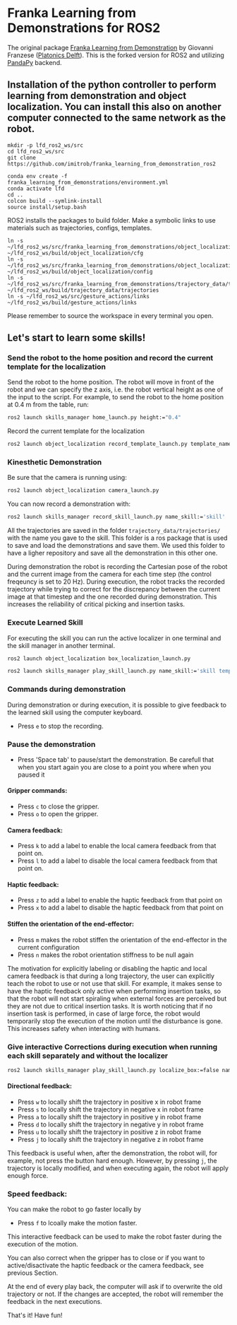 # Franka Learning from Demonstrations for ROS2

The original package [Franka Learning from Demonstration](https://github.com/platonics-delft/franka_learning_from_demonstrations) by Giovanni Franzese ([Platonics Delft](https://github.com/orgs/platonics-delft)).
This is the forked version for ROS2 and utilizing [PandaPy](https://github.com/JeanElsner/panda-py) backend.

## Installation of the python controller to perform learning from demonstration and object localization. You can install this also on another computer connected to the same network as the robot. 

```
mkdir -p lfd_ros2_ws/src
cd lfd_ros2_ws/src
git clone https://github.com/imitrob/franka_learning_from_demonstration_ros2

conda env create -f franka_learning_from_demonstrations/environment.yml
conda activate lfd
cd ..
colcon build --symlink-install
source install/setup.bash
```
ROS2 installs the packages to build folder. Make a symbolic links to use materials such as trajectories, configs, templates.
```
ln -s ~/lfd_ros2_ws/src/franka_learning_from_demonstrations/object_localization/cfg ~/lfd_ros2_ws/build/object_localization/cfg
ln -s ~/lfd_ros2_ws/src/franka_learning_from_demonstrations/object_localization/config ~/lfd_ros2_ws/build/object_localization/config
ln -s ~/lfd_ros2_ws/src/franka_learning_from_demonstrations/trajectory_data/trajectories ~/lfd_ros2_ws/build/trajectory_data/trajectories
ln -s ~/lfd_ros2_ws/src/gesture_actions/links ~/lfd_ros2_ws/build/gesture_actions/links
```
Please remember to source the workspace in every terminal you open.

## Let's start to learn some skills! 

### Send the robot to the home position and record the current template for the localization 

Send the robot to the home position. The robot will move in front of the robot and we can specify the z axis, i.e. the robot vertical height as one of the input to the script. For example, to send the robot to the home position at 0.4 m from the table, run: 
``` bash
ros2 launch skills_manager home_launch.py height:="0.4" 
```

Record the current template for the localization 
``` bash
ros2 launch object_localization record_template_launch.py template_name:="new_template"
```
### Kinesthetic Demonstration 

Be sure that the camera is running using: 

```bash
ros2 launch object_localization camera_launch.py
```

You can now record a demonstration with:

```bash
ros2 launch skills_manager record_skill_launch.py name_skill:='skill'
```

All the trajectories are saved in the folder `trajectory_data/trajectories/` with the name you gave to the skill.
This folder is a ros package that is used to save and load the demonstrations and save them. We used this folder to have a ligher repository and save all the demonstration in this other one. 

During demonstration the robot is recording the Cartesian pose of the robot and the current image from the camera for each time step (the control freqeuncy is set to 20 Hz).
During execution, the robot tracks the recorded trajectory while trying to correct for the discrepancy between the current image at that timestep and the one recorded during demonstration.
This increases the reliability of critical picking and insertion tasks. 

### Execute Learned Skill

For executing the skill you can run the active localizer in one terminal and the skill manager in another terminal. 

```bash
ros2 launch object_localization box_localization_launch.py
```

```bash
ros2 launch skills_manager play_skill_launch.py name_skill:='skill template_name:="new_template"'
```

### Commands during demonstration
During demonstration or during execution, it is possible to give feedback to the learned skill using the computer keyboard. 

- Press `e` to stop the recording.

### Pause the demonstration 
- Press 'Space tab' to pause/start the demonstration. Be carefull that when you start again you are close to a point you where when you paused it

#### Gripper commands:

- Press `c` to close the gripper.
- Press `o` to open the gripper.

#### Camera feedback:

- Press `k` to add a label to enable the local camera feedback from that point on.
- Press `l` to add a label to disable the local camera feedback from that point on.

#### Haptic feedback:

- Press `z` to add a label to enable the haptic feedback from that point on
- Press `x` to add a label to disable the haptic feedback from that point on

#### Stiffen the orientation of the end-effector:

- Press `m` makes the robot stiffen the orientation of the end-effector in the current configuration
- Press `n` makes the robot orientation stiffness to be null again


The motivation for explicitly labeling or disabling the haptic and local camera feedback is that during a long trajectory, the user can explicitly teach the robot to use or not use that skill. For example, it makes sense to have the haptic feedback only active when performing insertion tasks, so that the robot will not start spiraling when external forces are perceived but they are not due to critical insertion tasks. It is worth noticing that if no insertion task is performed, in case of large force, the robot would temporarily stop the execution of the motion until the disturbance is gone. This increases safety when interacting with humans.

### Give interactive Corrections during execution when running each skill separately and without the localizer 
```bash
ros2 launch skills_manager play_skill_launch.py localize_box:=false name_skill:='skill'
```

#### Directional feedback:

- Press `w` to locally shift the trajectory in positive x in robot frame 
- Press `s` to locally shift the trajectory in negative x in robot frame 
- Press `a` to locally shift the trajectory in positive y in robot frame 
- Press `d` to locally shift the trajectory in negative y in robot frame 
- Press `u` to locally shift the trajectory in positive z in robot frame 
- Press `j` to locally shift the trajectory in negative z in robot frame 

This feedback is useful when, after the demonstration, the robot will, for example, not press the button hard enough. However, by pressing `j`, the trajectory is locally modified, and when executing again, the robot will apply enough force.

### Speed feedback:
You can make the robot to go faster locally by 
- Press `f` to lcoally make the motion faster. 
 
 This interactive feedback can be used to make the robot faster during the execution of the motion. 

You can also correct when the gripper has to close or if you want to active/disactivate the haptic feedback or the camera feedback, see previous Section. 

At the end of every play back, the computer will ask if to overwrite the old trajectory or not. If the changes are accepted, the robot will remember the feedback in the next executions.

That's it! Have fun!
